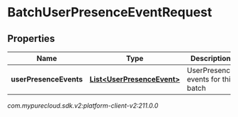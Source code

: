 # BatchUserPresenceEventRequest


## Properties

| Name | Type | Description | Notes |
| ------------ | ------------- | ------------- | ------------- |
| **userPresenceEvents** | [**List&lt;UserPresenceEvent&gt;**](UserPresenceEvent) | UserPresence events for this batch |  [optional] |




_com.mypurecloud.sdk.v2:platform-client-v2:211.0.0_
